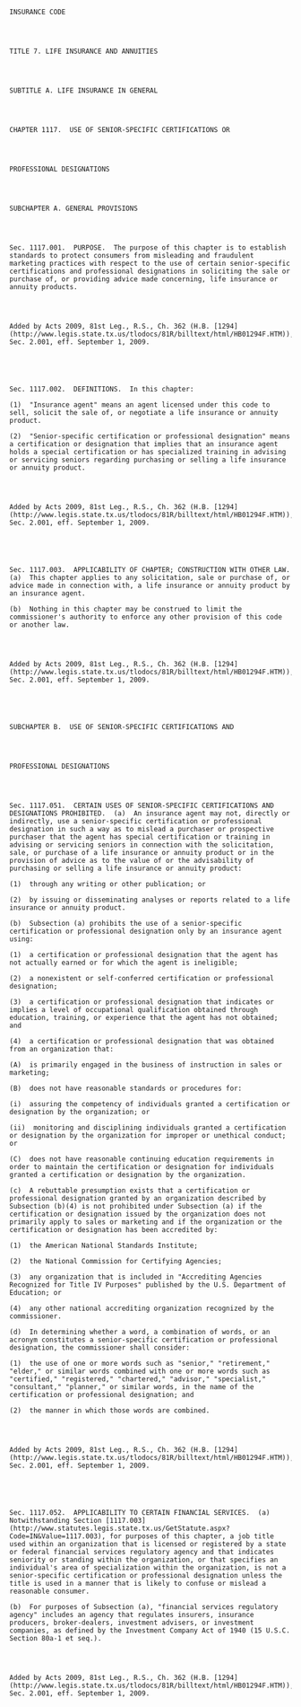 ﻿
    
    
    	
    					
    
    
    INSURANCE CODE
    
      
    
    
    TITLE 7. LIFE INSURANCE AND ANNUITIES
    
      
    
    
    SUBTITLE A. LIFE INSURANCE IN GENERAL
    
      
    
    
    CHAPTER 1117.  USE OF SENIOR-SPECIFIC CERTIFICATIONS OR
    
      
    
    
    PROFESSIONAL DESIGNATIONS
    
      
    
    
    SUBCHAPTER A. GENERAL PROVISIONS
    
      
    
    
    Sec. 1117.001.  PURPOSE.  The purpose of this chapter is to establish standards to protect consumers from misleading and fraudulent marketing practices with respect to the use of certain senior-specific certifications and professional designations in soliciting the sale or purchase of, or providing advice made concerning, life insurance or annuity products.
    
    
    
    
    Added by Acts 2009, 81st Leg., R.S., Ch. 362 (H.B. [1294](http://www.legis.state.tx.us/tlodocs/81R/billtext/html/HB01294F.HTM)), Sec. 2.001, eff. September 1, 2009.
    
    
    
    
    
    Sec. 1117.002.  DEFINITIONS.  In this chapter:
    
    (1)  "Insurance agent" means an agent licensed under this code to sell, solicit the sale of, or negotiate a life insurance or annuity product.
    
    (2)  "Senior-specific certification or professional designation" means a certification or designation that implies that an insurance agent holds a special certification or has specialized training in advising or servicing seniors regarding purchasing or selling a life insurance or annuity product.
    
    
    
    
    Added by Acts 2009, 81st Leg., R.S., Ch. 362 (H.B. [1294](http://www.legis.state.tx.us/tlodocs/81R/billtext/html/HB01294F.HTM)), Sec. 2.001, eff. September 1, 2009.
    
    
    
    
    
    Sec. 1117.003.  APPLICABILITY OF CHAPTER; CONSTRUCTION WITH OTHER LAW.  (a)  This chapter applies to any solicitation, sale or purchase of, or advice made in connection with, a life insurance or annuity product by an insurance agent.
    
    (b)  Nothing in this chapter may be construed to limit the commissioner's authority to enforce any other provision of this code or another law.
    
    
    
    
    Added by Acts 2009, 81st Leg., R.S., Ch. 362 (H.B. [1294](http://www.legis.state.tx.us/tlodocs/81R/billtext/html/HB01294F.HTM)), Sec. 2.001, eff. September 1, 2009.
    
    
    
    
    
    SUBCHAPTER B.  USE OF SENIOR-SPECIFIC CERTIFICATIONS AND
    
      
    
    
    PROFESSIONAL DESIGNATIONS
    
      
    
    
    Sec. 1117.051.  CERTAIN USES OF SENIOR-SPECIFIC CERTIFICATIONS AND DESIGNATIONS PROHIBITED.  (a)  An insurance agent may not, directly or indirectly, use a senior-specific certification or professional designation in such a way as to mislead a purchaser or prospective purchaser that the agent has special certification or training in advising or servicing seniors in connection with the solicitation, sale, or purchase of a life insurance or annuity product or in the provision of advice as to the value of or the advisability of purchasing or selling a life insurance or annuity product:
    
    (1)  through any writing or other publication; or
    
    (2)  by issuing or disseminating analyses or reports related to a life insurance or annuity product.
    
    (b)  Subsection (a) prohibits the use of a senior-specific certification or professional designation only by an insurance agent using:
    
    (1)  a certification or professional designation that the agent has not actually earned or for which the agent is ineligible;
    
    (2)  a nonexistent or self-conferred certification or professional designation;
    
    (3)  a certification or professional designation that indicates or implies a level of occupational qualification obtained through education, training, or experience that the agent has not obtained; and
    
    (4)  a certification or professional designation that was obtained from an organization that:
    
    (A)  is primarily engaged in the business of instruction in sales or marketing;
    
    (B)  does not have reasonable standards or procedures for:
    
    (i)  assuring the competency of individuals granted a certification or designation by the organization; or
    
    (ii)  monitoring and disciplining individuals granted a certification or designation by the organization for improper or unethical conduct; or
    
    (C)  does not have reasonable continuing education requirements in order to maintain the certification or designation for individuals granted a certification or designation by the organization.
    
    (c)  A rebuttable presumption exists that a certification or professional designation granted by an organization described by Subsection (b)(4) is not prohibited under Subsection (a) if the certification or designation issued by the organization does not primarily apply to sales or marketing and if the organization or the certification or designation has been accredited by:
    
    (1)  the American National Standards Institute;
    
    (2)  the National Commission for Certifying Agencies;
    
    (3)  any organization that is included in "Accrediting Agencies Recognized for Title IV Purposes" published by the U.S. Department of Education; or
    
    (4)  any other national accrediting organization recognized by the commissioner.
    
    (d)  In determining whether a word, a combination of words, or an acronym constitutes a senior-specific certification or professional designation, the commissioner shall consider:
    
    (1)  the use of one or more words such as "senior," "retirement," "elder," or similar words combined with one or more words such as "certified," "registered," "chartered," "advisor," "specialist," "consultant," "planner," or similar words, in the name of the certification or professional designation; and
    
    (2)  the manner in which those words are combined.
    
    
    
    
    Added by Acts 2009, 81st Leg., R.S., Ch. 362 (H.B. [1294](http://www.legis.state.tx.us/tlodocs/81R/billtext/html/HB01294F.HTM)), Sec. 2.001, eff. September 1, 2009.
    
    
    
    
    
    Sec. 1117.052.  APPLICABILITY TO CERTAIN FINANCIAL SERVICES.  (a)  Notwithstanding Section [1117.003](http://www.statutes.legis.state.tx.us/GetStatute.aspx?Code=IN&Value=1117.003), for purposes of this chapter, a job title used within an organization that is licensed or registered by a state or federal financial services regulatory agency and that indicates seniority or standing within the organization, or that specifies an individual's area of specialization within the organization, is not a senior-specific certification or professional designation unless the title is used in a manner that is likely to confuse or mislead a reasonable consumer.
    
    (b)  For purposes of Subsection (a), "financial services regulatory agency" includes an agency that regulates insurers, insurance producers, broker-dealers, investment advisers, or investment companies, as defined by the Investment Company Act of 1940 (15 U.S.C. Section 80a-1 et seq.).
    
    
    
    
    Added by Acts 2009, 81st Leg., R.S., Ch. 362 (H.B. [1294](http://www.legis.state.tx.us/tlodocs/81R/billtext/html/HB01294F.HTM)), Sec. 2.001, eff. September 1, 2009.
    
    
    
    
    				
